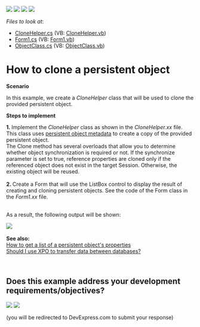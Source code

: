 <!-- default badges list -->
![](https://img.shields.io/endpoint?url=https://codecentral.devexpress.com/api/v1/VersionRange/128585552/13.1.4%2B)
[![](https://img.shields.io/badge/Open_in_DevExpress_Support_Center-FF7200?style=flat-square&logo=DevExpress&logoColor=white)](https://supportcenter.devexpress.com/ticket/details/E804)
[![](https://img.shields.io/badge/📖_How_to_use_DevExpress_Examples-e9f6fc?style=flat-square)](https://docs.devexpress.com/GeneralInformation/403183)
[![](https://img.shields.io/badge/💬_Leave_Feedback-feecdd?style=flat-square)](#does-this-example-address-your-development-requirementsobjectives)
<!-- default badges end -->
<!-- default file list -->
*Files to look at*:

* [CloneHelper.cs](./CS/CloneHelper.cs) (VB: [CloneHelper.vb](./VB/CloneHelper.vb))
* [Form1.cs](./CS/Form1.cs) (VB: [Form1.vb](./VB/Form1.vb))
* [ObjectClass.cs](./CS/ObjectClass.cs) (VB: [ObjectClass.vb](./VB/ObjectClass.vb))
<!-- default file list end -->
# How to clone a persistent object


<p><strong>Scenario</strong></p>
<p>In this example, we create a <em>CloneHelper</em> class that will be used to clone the provided persistent object. </p>
<p><strong>Steps to implement</strong></p>
<p><strong>1. </strong>Implement the <em>CloneHelper</em> class as shown in the <em>CloneHelper.xx </em>file. This class uses <a href="https://documentation.devexpress.com/#XPO/clsDevExpressXpoMetadataXPClassInfotopic">persistent object metadata</a> to create a copy of the provided persistent object. <br>The Clone method has several overloads that allow you to determine whether object synchronization is required or not. If the synchronize parameter is set to true, reference properties are cloned only if the referenced object does not exist in the target Session. Otherwise, the existing object will be reused.<br><br><strong>2. </strong>Create a Form that will use the ListBox control to display the result of creating and cloning persistent objects. See the code of the Form class in the <em>Form1.xx</em> file.</p>
<p><br>As a result, the following output will be shown:</p>
<p><img src="https://raw.githubusercontent.com/DevExpress-Examples/how-to-clone-a-persistent-object-e804/13.1.4+/media/8958d5c9-1898-11e4-80b8-00155d624807.png"><br><br><strong>See also:</strong><br><a href="https://www.devexpress.com/Support/Center/p/A2594">How to get a list of a persistent object's properties</a><br><a href="https://www.devexpress.com/Support/Center/p/K18182">Should I use XPO to transfer data between databases?</a></p>

<br/>


<!-- feedback -->
## Does this example address your development requirements/objectives?

[<img src="https://www.devexpress.com/support/examples/i/yes-button.svg"/>](https://www.devexpress.com/support/examples/survey.xml?utm_source=github&utm_campaign=XPO_how-to-clone-a-persistent-object-e804&~~~was_helpful=yes) [<img src="https://www.devexpress.com/support/examples/i/no-button.svg"/>](https://www.devexpress.com/support/examples/survey.xml?utm_source=github&utm_campaign=XPO_how-to-clone-a-persistent-object-e804&~~~was_helpful=no)

(you will be redirected to DevExpress.com to submit your response)
<!-- feedback end -->
